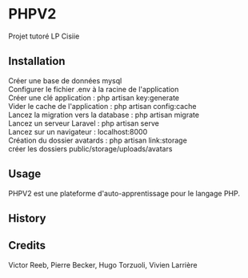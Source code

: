 
# PHPV2
  Projet tutoré LP Cisiie
## Installation
  Créer une base de données mysql<br>
  Configurer le fichier .env à la racine de l'application<br>
  Créer une clé application : php artisan key:generate<br>
  Vider le cache de l'application : php artisan config:cache<br>
  Lancez la migration vers la database : php artisan migrate<br>
  Lancez un serveur Laravel : php artisan serve<br>
  Lancez sur un navigateur : localhost:8000<br>
  Création du dossier avatards : php artisan link:storage<br>
  créer les dossiers public/storage/uploads/avatars<br>
## Usage
  PHPV2 est une plateforme d'auto-apprentissage pour le langage PHP.
## History
  
## Credits
  Victor Reeb, Pierre Becker, Hugo Torzuoli, Vivien Larrière
